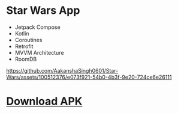 # Star Wars App

- Jetpack Compose
- Kotlin
- Coroutines
- Retrofit
- MVVM Architecture
- RoomDB


https://github.com/AakanshaSingh0601/Star-Wars/assets/100512376/e073f921-54b0-4b3f-9e20-724ce6e26111


# <a href="https://drive.google.com/file/d/1D5llN1JLxNyWck1-MBweFR_vFvhNwji7/view?usp=sharing"> Download APK</a>



